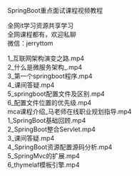 SpringBoot重点面试课程视频教程

全网it学习资源共享学习<br>全网课程都有，欢迎私聊<br>微信：jerryttom<br>

1_互联网架构演变之路.mp4<br> 2_什么是微服务架构_.mp4<br> 3_第一个springboot程序.mp4<br> 4_课间答疑.mp4<br> 5_springboot配置文件及区别.mp4<br> 6_配置文件位置的优先级.mp4<br> mca课程介绍_马老师在线职业规划指导.mp4<br> 1_SpringBoot基础回顾.mp4<br> 2_SpringBoot整合Servlet.mp4<br> 3_课间答疑.mp4<br> 4_SpringBoot资源配置源码分析.mp4<br> 5_SpringMvc的扩展.mp4<br> 6_thymelaf模板引擎.mp4